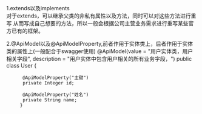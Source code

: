 1.extends以及implements   
   对于extends，可以继承父类的非私有属性以及方法，同时可以对这些方法进行重写
   从而写成自己想要的方法，所以一般会根据公司主营业务需求进行重写某些官方已有的框架。

2.@ApiModel以及@ApiModelProperty,前者作用于实体类上，后者作用于实体类的属性上(一般配合于swagger使用)
         @ApiModel(value = "用户实体类，用户相关字段", description = "用户实体中包含用户相关的所有业务字段，")
         public class User {
         
          @ApiModelProperty("主键")
          private Integer id;
         
          @ApiModelProperty("姓名")
          private String name;
         }

   
      
